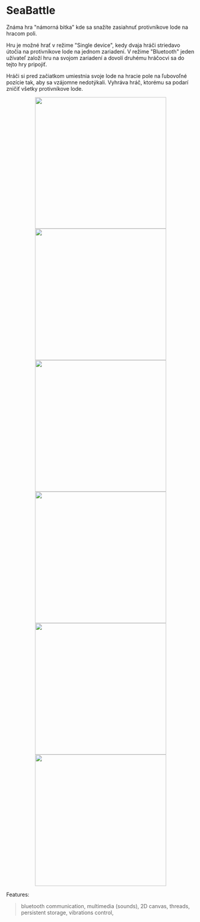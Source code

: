 # SeaBattle
Známa hra "námorná bitka" kde sa snažíte zasiahnuť protivníkove lode na hracom poli.

Hru je možné hrať v režime "Single device", kedy dvaja hráči striedavo útočia na protivníkove
lode na jednom zariadení. V režime "Bluetooth" jeden užívateľ založí hru na svojom zariadení a
dovolí druhému hráčocvi sa do tejto hry pripojiť.

Hráči si pred začiatkom umiestnia svoje lode na hracie pole na ľubovoľné pozície tak, aby sa
vzájomne nedotýkali.
Vyhráva hráč, ktorému sa podarí zničiť všetky protivníkove lode.

<p align="center">
  <img src="http://homel.vsb.cz/~mik0327/1.png" width="350"/>
  <img src="http://homel.vsb.cz/~mik0327/2.png" width="350"/>
  <img src="http://homel.vsb.cz/~mik0327/3.png" width="350"/>
  <img src="http://homel.vsb.cz/~mik0327/4.png" width="350"/>
  <img src="http://homel.vsb.cz/~mik0327/5.png" width="350"/>
  <img src="http://homel.vsb.cz/~mik0327/6.png" width="350"/>
</p>

Features:
  > bluetooth communication,
  > multimedia (sounds),
  > 2D canvas,
  > threads,
  > persistent storage,
  > vibrations control,